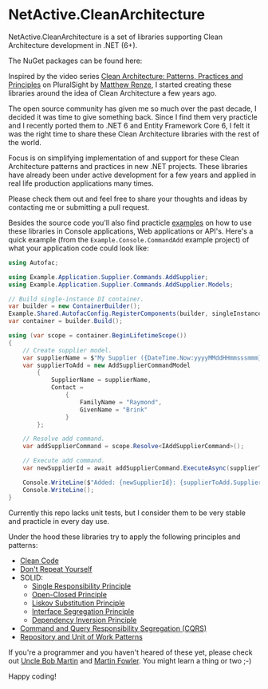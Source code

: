 # NetActive.CleanArchitecture
NetActive.CleanArchitecture is a set of libraries supporting Clean Architecture development in .NET (6+). 

The NuGet packages can be found here: 

Inspired by the video series [Clean Architecture: Patterns, Practices and Principles](https://app.pluralsight.com/library/courses/clean-architecture-patterns-practices-principles/table-of-contents) on PluralSight by [Matthew Renze](https://github.com/matthewrenze), 
I started creating these libraries around the idea of Clean Architecture a few years ago.

The open source community has given me so much over the past decade, I decided it was time to give something back.
Since I find them very practicle and I recently ported them to .NET 6 and Entity Framework Core 6,
I felt it was the right time to share these Clean Architecture libraries with the rest of the world.

Focus is on simplifying implementation of and support for these Clean Architecture patterns and practices in new .NET projects. 
These libraries have already been under active development for a few years and applied in real life production applications many times.

Please check them out and feel free to share your thoughts and ideas by contacting me or submitting a pull request.

Besides the source code you'll also find practicle [examples](examples) on how to use these libraries in Console applications, Web applications or API's.
Here's a quick example (from the `Example.Console.CommandAdd` example project) of what your application code could look like:

```csharp
using Autofac;

using Example.Application.Supplier.Commands.AddSupplier;
using Example.Application.Supplier.Commands.AddSupplier.Models;

// Build single-instance DI container.
var builder = new ContainerBuilder();
Example.Shared.AutofacConfig.RegisterComponents(builder, singleInstance: true);
var container = builder.Build();

using (var scope = container.BeginLifetimeScope())
{
    // Create supplier model.
    var supplierName = $"My Supplier ({DateTime.Now:yyyyMMddHHmmsssmmm})";
    var supplierToAdd = new AddSupplierCommandModel
        {
            SupplierName = supplierName,
            Contact =
                {
                    FamilyName = "Raymond",
                    GivenName = "Brink"
                }
        };

    // Resolve add command.
    var addSupplierCommand = scope.Resolve<IAddSupplierCommand>();

    // Execute add command.
    var newSupplierId = await addSupplierCommand.ExecuteAsync(supplierToAdd);

    Console.WriteLine($"Added: {newSupplierId}: {supplierToAdd.SupplierName}");
    Console.WriteLine();
}
```

Currently this repo lacks unit tests, but I consider them to be very stable and practicle in every day use.

Under the hood these libraries try to apply the following principles and patterns:

- [Clean Code](http://cleancoder.com/files/cleanCodeCourse.md)
- [Don't Repeat Yourself](https://en.wikipedia.org/wiki/Don%27t_repeat_yourself)
- SOLID:
  - [Single Responsibility Principle](https://en.wikipedia.org/wiki/Single-responsibility_principle)
  - [Open-Closed Principle](https://en.wikipedia.org/wiki/Open%E2%80%93closed_principle)
  - [Liskov Substitution Principle](https://en.wikipedia.org/wiki/Liskov_substitution_principle)
  - [Interface Segregation Principle](https://en.wikipedia.org/wiki/Interface_segregation_principle)
  - [Dependency Inversion Principle](https://en.wikipedia.org/wiki/Dependency_inversion_principle)
- [Command and Query Responsibility Segregation (CQRS)](https://martinfowler.com/bliki/CQRS.html)
- [Repository and Unit of Work Patterns](https://docs.microsoft.com/en-us/aspnet/mvc/overview/older-versions/getting-started-with-ef-5-using-mvc-4/implementing-the-repository-and-unit-of-work-patterns-in-an-asp-net-mvc-application)

If you're a programmer and you haven't heared of these yet, please check out [Uncle Bob Martin](http://cleancoder.com/products) and [Martin Fowler](https://martinfowler.com/).
You might learn a thing or two ;-)

Happy coding!

